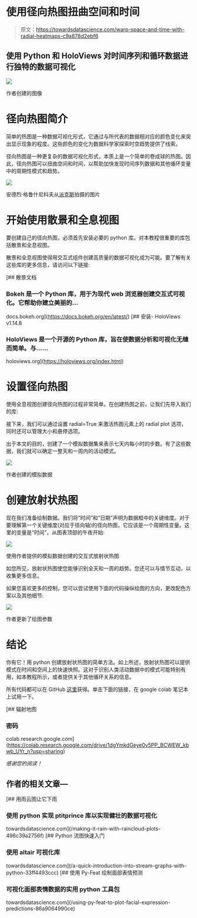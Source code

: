 # 使用径向热图扭曲空间和时间

> 原文：<https://towardsdatascience.com/warp-space-and-time-with-radial-heatmaps-c9a878d2ebf6>

## 使用 Python 和 HoloViews 对时间序列和循环数据进行独特的数据可视化

![](img/ce236fdfe000fc4b0a5f72e605dc2732.png)

作者创建的图像

# 径向热图简介

简单的热图是一种数据可视化形式，它通过与所代表的数据相对应的颜色变化来突出显示现象的程度。这些颜色的变化为数据科学家探索时空趋势提供了线索。

径向热图是一种更复杂的数据可视化形式，本质上是一个简单的卷成球的热图。因此，径向热图可以扭曲空间和时间，以帮助加快发现时间序列数据和其他循环变量中的周期性模式和趋势。

![](img/beb3ff06b0f82ca67feef8ee6bf88704.png)

安德烈·格鲁什尼科夫从[派克斯](https://www.pexels.com/)拍摄的图片

# 开始使用散景和全息视图

要创建自己的径向热图，必须首先安装必要的 python 库。对本教程很重要的库包括散景和全息视图。

散景和全息视图使得用交互式组件创建高质量的数据可视化成为可能。要了解有关这些库的更多信息，请访问以下链接:

[](https://docs.bokeh.org/en/latest/) [## 散景文档

### Bokeh 是一个 Python 库，用于为现代 web 浏览器创建交互式可视化。它帮助你建立美丽的…

docs.bokeh.org](https://docs.bokeh.org/en/latest/) [](https://holoviews.org/index.html) [## 安装- HoloViews v1.14.8

### HoloViews 是一个开源的 Python 库，旨在使数据分析和可视化无缝而简单。与……

holoviews.org](https://holoviews.org/index.html) 

# 设置径向热图

使用全息视图创建径向热图的过程非常简单。在创建热图之前，让我们先导入我们的库:

接下来，我们可以通过设置 radial=True 来激活热图元素上的 radial plot 选项，同时还可以管理大小和悬停选项。

出于本文的目的，创建了一个模拟数据集来表示七天内每小时的步数。有了这些数据，我们就可以确定一整天和一周内的活动模式。

![](img/80d39ee4e11cf99f05411c586b7966ad.png)

作者创建的模拟数据

# 创建放射状热图

现在我们准备绘制数据。我们将“时间”和“日期”声明为数据框中的关键维度。对于要理解第一个关键维度(对应于径向轴)的径向热图，它应该是一个周期性变量。这里的变量是“时间”，从图表顶部的午夜开始:

![](img/8b707668712ed8e34d1736d8294630dd.png)

使用作者提供的模拟数据创建的交互式放射状热图

如您所见，放射状热图使您能够识别全天和一周的趋势。您还可以与情节互动，以收集更多信息。

如果您喜欢更多的控制，您可以尝试使用下面的代码操纵绘图的方向，更改配色方案以及其他细节:

![](img/8e5ac47537560a35e184596f020abca6.png)

作者更新了绘图参数

# 结论

你有它！用 python 创建放射状热图的简单方法。如上所述，放射状热图可以提供模式在时间和空间上的快速快照。这对于识别人类活动数据中的模式可能特别有用，如本教程所示，或者提供关于其他循环关系的信息。

所有代码都可以在 GitHub [这里](https://github.com/chags1313/RadialHeat)获得。单击下面的链接，在 google colab 笔记本上试用一下。

[](https://colab.research.google.com/drive/1dgYmkdGeye0v5PP_BCWEW_kbwb_UYr_n?usp=sharing) [## 辐射地图

### 密码

colab.research.google.com](https://colab.research.google.com/drive/1dgYmkdGeye0v5PP_BCWEW_kbwb_UYr_n?usp=sharing) 

*感谢您的阅读！*

## 作者的相关文章—

[](/making-it-rain-with-raincloud-plots-496c39a2756f) [## 用雨云图让它下雨

### 使用 python 实现 ptitprince 库以实现健壮的数据可视化

towardsdatascience.com](/making-it-rain-with-raincloud-plots-496c39a2756f) [](/a-quick-introduction-into-stream-graphs-with-python-33ff4493ccc) [## Python 流图快速入门

### 使用 altair 可视化库

towardsdatascience.com](/a-quick-introduction-into-stream-graphs-with-python-33ff4493ccc) [](/using-py-feat-to-plot-facial-expression-predictions-86a9064990ce) [## 使用 Py-Feat 绘制面部表情预测

### 可视化面部表情数据的实用 python 工具包

towardsdatascience.com](/using-py-feat-to-plot-facial-expression-predictions-86a9064990ce)